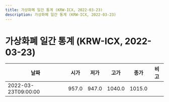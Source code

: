 ```yaml
---
title: 가상화폐 일간 통계 (KRW-ICX, 2022-03-23)
description: 가상화폐 일간 통계 (KRW-ICX, 2022-03-23)
---
```


가상화폐 일간 통계 (KRW-ICX, 2022-03-23)
===

|날짜|시가|저가|고가|종가|비고|
|--|--|--|--|--|--|
|2022-03-23T09:00:00|957.0|947.0|1040.0|1015.0|    |

